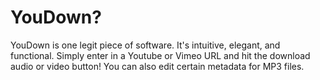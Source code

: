# YouDown?
YouDown is one legit piece of software. It's intuitive, elegant, and functional. Simply enter in a Youtube or Vimeo URL and hit the download audio or video button! You can also edit certain metadata for MP3 files.
